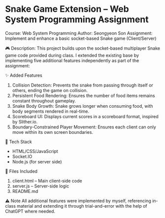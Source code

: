 # Snake Game Extension – Web System Programming Assignment
Course: Web System Programming
Author: Seongyeon Son
Assignment: Implement and enhance a basic socket-based Snake game (Client/Server)

🎮 Description:
This project builds upon the socket-based multiplayer Snake game code provided during class. I extended the existing base by implementing five additional features independently as part of the assignment:

✨ Added Features
1. Collision Detection:
Prevents the snake from passing through itself or others, ending the game on collision.
2. Persistent Food Rendering:
Ensures the number of food items remains constant throughout gameplay.
3. Snake Body Growth:
Snake grows longer when consuming food, with body segments rendered in real-time.
4. Scoreboard UI:
Displays current scores in a scoreboard format, inspired by Slither.io.
5. Boundary-Constrained Player Movement:
Ensures each client can only move within its own screen boundaries.

🧠 Tech Stack
- HTML/CSS/JavaScript
- Socket.IO
- Node.js (for server side)

📁 Files Included
1. client.html – Main client-side code
2. server.js – Server-side logic
3. README.md

⚠️ Note
All additional features were implemented by myself, referencing in-class material and extending it through trial-and-error with the help of ChatGPT where needed.

